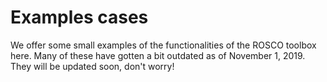 # Examples cases
We offer some small examples of the functionalities of the ROSCO toolbox here. Many of these have gotten a bit outdated as of November 1, 2019. They will be updated soon, don't worry!

